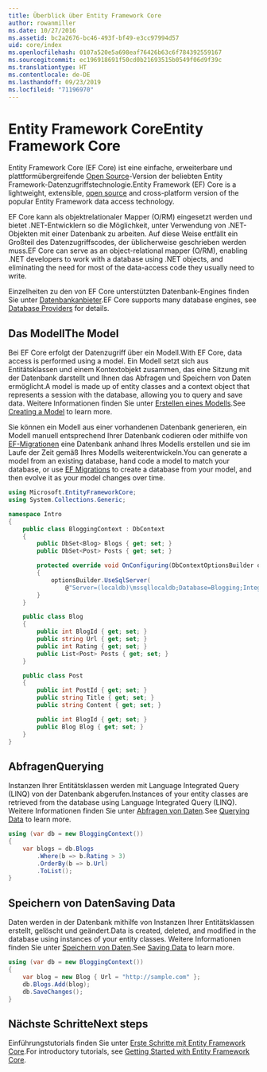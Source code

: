 ```yaml
---
title: Überblick über Entity Framework Core
author: rowanmiller
ms.date: 10/27/2016
ms.assetid: bc2a2676-bc46-493f-bf49-e3cc97994d57
uid: core/index
ms.openlocfilehash: 0107a520e5a698eaf76426b63c6f784392559167
ms.sourcegitcommit: ec196918691f50cd0b21693515b0549f06d9f39c
ms.translationtype: HT
ms.contentlocale: de-DE
ms.lasthandoff: 09/23/2019
ms.locfileid: "71196970"
---
```

# <a name="entity-framework-core"></a><span data-ttu-id="24b42-102">Entity Framework Core</span><span class="sxs-lookup"><span data-stu-id="24b42-102">Entity Framework Core</span></span>

<span data-ttu-id="24b42-103">Entity Framework Core (EF Core) ist eine einfache, erweiterbare und plattformübergreifende [Open Source](https://github.com/aspnet/EntityFrameworkCore)-Version der beliebten Entity Framework-Datenzugriffstechnologie.</span><span class="sxs-lookup"><span data-stu-id="24b42-103">Entity Framework (EF) Core is a lightweight, extensible, [open source](https://github.com/aspnet/EntityFrameworkCore) and cross-platform version of the popular Entity Framework data access technology.</span></span>

<span data-ttu-id="24b42-104">EF Core kann als objektrelationaler Mapper (O/RM) eingesetzt werden und bietet .NET-Entwicklern so die Möglichkeit, unter Verwendung von .NET-Objekten mit einer Datenbank zu arbeiten. Auf diese Weise entfällt ein Großteil des Datenzugriffscodes, der üblicherweise geschrieben werden muss.</span><span class="sxs-lookup"><span data-stu-id="24b42-104">EF Core can serve as an object-relational mapper (O/RM), enabling .NET developers to work with a database using .NET objects, and eliminating the need for most of the data-access code they usually need to write.</span></span>

<span data-ttu-id="24b42-105">Einzelheiten zu den von EF Core unterstützten Datenbank-Engines finden Sie unter [Datenbankanbieter](providers/index.md).</span><span class="sxs-lookup"><span data-stu-id="24b42-105">EF Core supports many database engines, see [Database Providers](providers/index.md) for details.</span></span>

## <a name="the-model"></a><span data-ttu-id="24b42-106">Das Modell</span><span class="sxs-lookup"><span data-stu-id="24b42-106">The Model</span></span>

<span data-ttu-id="24b42-107">Bei EF Core erfolgt der Datenzugriff über ein Modell.</span><span class="sxs-lookup"><span data-stu-id="24b42-107">With EF Core, data access is performed using a model.</span></span> <span data-ttu-id="24b42-108">Ein Modell setzt sich aus Entitätsklassen und einem Kontextobjekt zusammen, das eine Sitzung mit der Datenbank darstellt und Ihnen das Abfragen und Speichern von Daten ermöglicht.</span><span class="sxs-lookup"><span data-stu-id="24b42-108">A model is made up of entity classes and a context object that represents a session with the database, allowing you to query and save data.</span></span> <span data-ttu-id="24b42-109">Weitere Informationen finden Sie unter [Erstellen eines Modells](modeling/index.md).</span><span class="sxs-lookup"><span data-stu-id="24b42-109">See [Creating a Model](modeling/index.md) to learn more.</span></span>

<span data-ttu-id="24b42-110">Sie können ein Modell aus einer vorhandenen Datenbank generieren, ein Modell manuell entsprechend Ihrer Datenbank codieren oder mithilfe von [EF-Migrationen](managing-schemas/migrations/index.md) eine Datenbank anhand Ihres Modells erstellen und sie im Laufe der Zeit gemäß Ihres Modells weiterentwickeln.</span><span class="sxs-lookup"><span data-stu-id="24b42-110">You can generate a model from an existing database, hand code a model to match your database, or use [EF Migrations](managing-schemas/migrations/index.md) to create a database from your model, and then evolve it as your model changes over time.</span></span>

``` csharp
using Microsoft.EntityFrameworkCore;
using System.Collections.Generic;

namespace Intro
{
    public class BloggingContext : DbContext
    {
        public DbSet<Blog> Blogs { get; set; }
        public DbSet<Post> Posts { get; set; }

        protected override void OnConfiguring(DbContextOptionsBuilder optionsBuilder)
        {
            optionsBuilder.UseSqlServer(
                @"Server=(localdb)\mssqllocaldb;Database=Blogging;Integrated Security=True");
        }
    }

    public class Blog
    {
        public int BlogId { get; set; }
        public string Url { get; set; }
        public int Rating { get; set; }
        public List<Post> Posts { get; set; }
    }

    public class Post
    {
        public int PostId { get; set; }
        public string Title { get; set; }
        public string Content { get; set; }

        public int BlogId { get; set; }
        public Blog Blog { get; set; }
    }
}
```

## <a name="querying"></a><span data-ttu-id="24b42-111">Abfragen</span><span class="sxs-lookup"><span data-stu-id="24b42-111">Querying</span></span>

<span data-ttu-id="24b42-112">Instanzen Ihrer Entitätsklassen werden mit Language Integrated Query (LINQ) von der Datenbank abgerufen.</span><span class="sxs-lookup"><span data-stu-id="24b42-112">Instances of your entity classes are retrieved from the database using Language Integrated Query (LINQ).</span></span> <span data-ttu-id="24b42-113">Weitere Informationen finden Sie unter [Abfragen von Daten](querying/index.md).</span><span class="sxs-lookup"><span data-stu-id="24b42-113">See [Querying Data](querying/index.md) to learn more.</span></span>

``` csharp
using (var db = new BloggingContext())
{
    var blogs = db.Blogs
        .Where(b => b.Rating > 3)
        .OrderBy(b => b.Url)
        .ToList();
}
```

## <a name="saving-data"></a><span data-ttu-id="24b42-114">Speichern von Daten</span><span class="sxs-lookup"><span data-stu-id="24b42-114">Saving Data</span></span>

<span data-ttu-id="24b42-115">Daten werden in der Datenbank mithilfe von Instanzen Ihrer Entitätsklassen erstellt, gelöscht und geändert.</span><span class="sxs-lookup"><span data-stu-id="24b42-115">Data is created, deleted, and modified in the database using instances of your entity classes.</span></span> <span data-ttu-id="24b42-116">Weitere Informationen finden Sie unter [Speichern von Daten](saving/index.md).</span><span class="sxs-lookup"><span data-stu-id="24b42-116">See [Saving Data](saving/index.md) to learn more.</span></span>

``` csharp
using (var db = new BloggingContext())
{
    var blog = new Blog { Url = "http://sample.com" };
    db.Blogs.Add(blog);
    db.SaveChanges();
}
```

## <a name="next-steps"></a><span data-ttu-id="24b42-117">Nächste Schritte</span><span class="sxs-lookup"><span data-stu-id="24b42-117">Next steps</span></span>

<span data-ttu-id="24b42-118">Einführungstutorials finden Sie unter [Erste Schritte mit Entity Framework Core](get-started/index.md).</span><span class="sxs-lookup"><span data-stu-id="24b42-118">For introductory tutorials, see [Getting Started with Entity Framework Core](get-started/index.md).</span></span>

